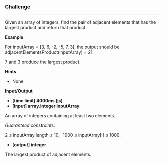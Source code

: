 ### Challenge

---

Given an array of integers, find the pair of adjacent elements that has the largest product and return that product.

**Example**

For inputArray = [3, 6, -2, -5, 7, 3], the output should be
adjacentElementsProduct(inputArray) = 21.

7 and 3 produce the largest product.

**Hints**
-   None

**Input/Output**

- **[time limit] 4000ms (js)**
- **[input] array.integer inputArray**

An array of integers containing at least two elements.

*Guaranteed constraints:*

2 ≤ inputArray.length ≤ 10,
-1000 ≤ inputArray[i] ≤ 1000.

- **[output] integer**

The largest product of adjacent elements.
